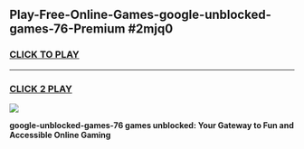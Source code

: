 
## Play-Free-Online-Games-google-unblocked-games-76-Premium #2mjq0
<h3>
<a href="https://premium.freeplayer.one?title=google-unblocked-games-76&ref=8M">CLICK TO PLAY</a></h3>
<hr>

<h3>
<a href="https://premium.freeplayer.one?title=google-unblocked-games-76&ref=8M">CLICK 2 PLAY</a>
  
</h3>

<a href="https://premium.freeplayer.one?title=google-unblocked-games-76&ref=8M"><img src="https://clearcache.store/games.png"></a>


**google-unblocked-games-76 games unblocked: Your Gateway to Fun and Accessible Online Gaming**
